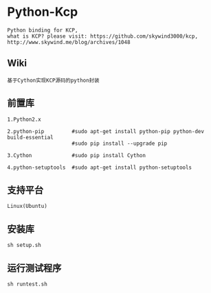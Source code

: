 Python-Kcp
=========
    Python binding for KCP, 
    what is KCP? please visit: https://github.com/skywind3000/kcp, 
    http://www.skywind.me/blog/archives/1048 

Wiki
----
    基于Cython实现KCP源码的python封装

前置库
-----
    1.Python2.x

    2.python-pip         #sudo apt-get install python-pip python-dev build-essential
                         #sudo pip install --upgrade pip
    
    3.Cython             #sudo pip install Cython
    
    4.python-setuptools  #sudo apt-get install python-setuptools

支持平台
-----
    Linux(Ubuntu)

安装库
-----
    sh setup.sh

运行测试程序
-----
    sh runtest.sh